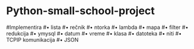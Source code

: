 # Python-small-school-project 
#Implementira
#• lista
#• rečnik 
#• ntorka
#• lambda 
#• mapa 
#• filter 
#• redukcija 
#•  ymysql
#• datum
#• vreme
#• klasa
#• datoteka
#• niti
#• TCPIP komunikacija
#• JSON
